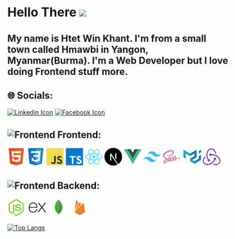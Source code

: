 <h1>
  Hello There
  <img src="https://media.giphy.com/media/hvRJCLFzcasrR4ia7z/giphy.gif" width="30px"/>
</h1>
<h2>My name is Htet Win Khant. I'm from a small town called Hmawbi in Yangon, Myanmar(Burma). I'm a Web Developer but I love doing Frontend stuff more.</h2>

## 🌐 Socials:

<div id="badges">
  <a href="https://www.linkedin.com/in/htet-win-khant-408568229"><img src="https://cdn-icons-png.flaticon.com/512/174/174857.png" alt="Linkedin Icon" width="30"></a>
  <a href="https://www.facebook.com/Daddy.hwk69/"><img src="https://www.facebook.com/images/fb_icon_325x325.png" alt="Facebook Icon" width="30"></a>
</div>

## <img src="https://user-images.githubusercontent.com/87410067/213842972-df6defb1-62a2-4a1e-8710-31ac0ed91388.png" title="Frontend" alt="Frontend" width="25" height="25"/> Frontend:

<img src="https://github.com/devicons/devicon/blob/master/icons/html5/html5-original.svg" title="HTML5" alt="HTML5" width="40" height="40" />&nbsp;<img src="https://github.com/devicons/devicon/blob/master/icons/css3/css3-original.svg" title="CSS3" alt="CSS3" width="40" height="40"/>&nbsp;<img src="https://github.com/devicons/devicon/blob/master/icons/javascript/javascript-original.svg" title="JavaScript" alt="JavaScript" width="40" height="40"/>&nbsp;<img src="https://github.com/devicons/devicon/blob/master/icons/typescript/typescript-original.svg" title="TypeScript" alt="TypeScript" width="40" height="40"/>&nbsp;<img src="https://github.com/devicons/devicon/blob/master/icons/react/react-original.svg" title="React JS" alt="React JS" width="40" height="40"/>&nbsp;<img src="https://github.com/devicons/devicon/blob/master/icons/nextjs/nextjs-original.svg" title="Next JS" alt="Next JS" width="40" height="40"/>&nbsp;<img src="https://github.com/devicons/devicon/blob/master/icons/vuejs/vuejs-original.svg" title="Vue JS" alt="Vue JS" width="40" height="40"/>&nbsp;<img src="https://github.com/devicons/devicon/blob/master/icons/tailwindcss/tailwindcss-plain.svg" title="Tailwind CSS" alt="Tailwind CSS" width="40" height="40"/>&nbsp;<img src="https://github.com/devicons/devicon/blob/master/icons/sass/sass-original.svg" title="Sass" alt="Sass" width="40" height="40"/>&nbsp;
<img src="https://github.com/devicons/devicon/blob/master/icons/materialui/materialui-original.svg" title="Material UI" alt="Material UI" width="40" height="40"/>&nbsp;<img src="https://github.com/devicons/devicon/blob/master/icons/redux/redux-original.svg" title="Redux" alt="Redux" width="40" height="40"/>&nbsp;

## <img src="https://user-images.githubusercontent.com/87410067/213843239-77236bfc-5668-466c-8a7f-8b7b57c457dc.png" title="Frontend" alt="Frontend" width="25" height="25"/> Backend:

<img src="https://github.com/devicons/devicon/blob/master/icons/nodejs/nodejs-original.svg" title="Node JS" alt="Node JS" width="40" height="40" />&nbsp;
<img src="https://github.com/devicons/devicon/blob/master/icons/express/express-original.svg" title="Express JS" alt="Express JS" width="40" height="40" />&nbsp;
<img src="https://github.com/devicons/devicon/blob/master/icons/mongodb/mongodb-original.svg" title="Mongo DB" alt="Mongo DB" width="40" height="40" />&nbsp;
<img src="https://github.com/devicons/devicon/blob/master/icons/firebase/firebase-plain.svg" title="Firebase" alt="Firebase" width="40" height="40" />&nbsp;

[![Top Langs](https://github-readme-stats.vercel.app/api/top-langs/?username=D-Gar27&theme=dark&hide_border=true&include_all_commits=false&count_private=true&layout=compact)](https://github.com/anuraghazra/github-readme-stats)
